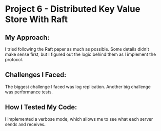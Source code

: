 # Project 6 - Distributed Key Value Store With Raft

## My Approach:
I tried following the Raft paper as much as possible. Some details didn't make sense first, but I figured out the logic behind them as I implement the protocol.

## Challenges I Faced:
The biggest challenge I faced was log replication. Another big challenge was performance tests.

## How I Tested My Code:
I implemented a verbose mode, which allows me to see what each server sends and receives.
